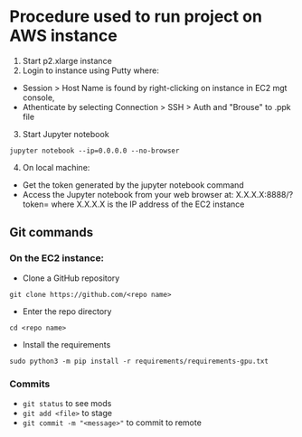 # Procedure used to run project on AWS instance

1. Start p2.xlarge instance
2. Login to instance using Putty where:
  - Session > Host Name is found by right-clicking on instance in EC2 mgt console, 
  - Athenticate by selecting Connection > SSH > Auth and "Brouse" to .ppk file
3. Start Jupyter notebook
```
jupyter notebook --ip=0.0.0.0 --no-browser
```
4. On local machine:
  - Get the token generated by the jupyter notebook command
  - Access the Jupyter notebook from your web browser at: X.X.X.X:8888/?token=<token> where X.X.X.X is the IP address of the EC2 instance
  
## Git commands

### On the EC2 instance:
  - Clone a GitHub repository
  ```
  git clone https://github.com/<repo name>
  ```

  - Enter the repo directory
  ```
  cd <repo name>
  ```
  - Install the requirements
  ```
  sudo python3 -m pip install -r requirements/requirements-gpu.txt
  ```
  
### Commits
  - ```git status``` to see mods
  - ```git add <file>``` to stage
  - ```git commit -m "<message>"``` to commit to remote

